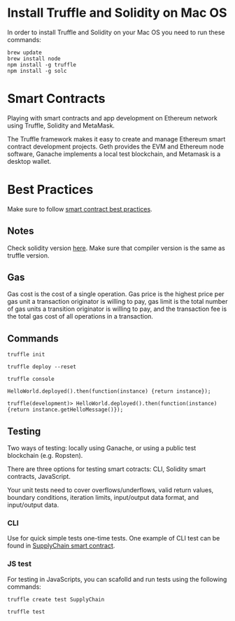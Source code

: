 # Install Truffle and Solidity on Mac OS

In order to install Truffle and Solidity on your Mac OS you need to run these commands:

```
brew update
brew install node
npm install -g truffle
npm install -g solc
```

# Smart Contracts

Playing with smart contracts and app development on Ethereum network using Truffle, Solidity and MetaMask.

The Truffle framework makes it easy to create and manage Ethereum smart contract development projects. Geth provides the EVM and Ethereum node software, Ganache implements a local test blockchain, and Metamask is a desktop wallet.

# Best Practices

Make sure to follow [smart contract best practices](https://consensys.github.io/smart-contract-best-practices/).


## Notes

Check solidity version [here](https://github.com/ethereum/solc-bin/tree/gh-pages/bin). Make sure that compiler version is the same as truffle version.

## Gas

Gas cost is the cost of a single operation. Gas price is the highest price per gas unit a transaction originator is willing to pay, gas limit is the total number of gas units a transition originator is willing to pay, and the transaction fee is the total gas cost of all operations in a transaction.

## Commands

```
truffle init

truffle deploy --reset

truffle console

HelloWorld.deployed().then(function(instance) {return instance});

truffle(development)> HelloWorld.deployed().then(function(instance) {return instance.getHelloMessage()});

```

## Testing

Two ways of testing: locally using Ganache, or using a public test blockchain (e.g. Ropsten).

There are three options for testing smart cotracts: CLI, Solidity smart contracts, JavaScript.

Your unit tests need to cover overflows/underflows, valid return values, boundary conditions, iteration limits, input/output data format, and input/output data.


### CLI

Use for quick simple tests one-time tests. One example of CLI test can be found in [SupplyChain smart contract](https://github.com/rostams-lyft/smartcontracts/blob/main/SupplyChainApp/test/cli_test.md).

### JS test

For testing in JavaScripts, you can scafolld and run tests using the following commands:

```
truffle create test SupplyChain

truffle test
```

